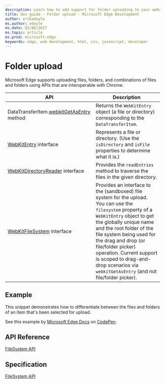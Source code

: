---description: Learn how to add support for folder uploading to your website by using a picker or drag-and-drop.
title: Dev guide - Folder upload - Microsoft Edge Development
author: erikadoyle
ms.author: edoyle
ms.date: 02/08/2017
ms.topic: article
ms.prod: microsoft-edge
keywords: edge, web development, html, css, javascript, developer
---# Folder uploadMicrosoft Edge supports uploading files, folders, and combinations of files and folders using APIs that are interoperable with Chrome.| API | Description || --- | ----------- || DataTransferItem.[webkitGetAsEntry](https://msdn.microsoft.com/library/mt709130) method | Returns the `WebKitEntry` object (a file or directory) corresponding to the `DataTransferItem`. || [WebKitEntry](https://msdn.microsoft.com/library/mt732557) interface | Represents a file or directory. (Use the `isDirectory` and `isFile` properties to determine what it is.) || [WebKitDirectoryReader](https://msdn.microsoft.com/library/mt732554) interface | Provides the `readEntries` method to traverse the files in the given directory. || [WebKitFileSystem](https://msdn.microsoft.com/library/mt732564) interface | Provides an interface to the (sandboxed) file system for the upload. You can use the `filesystem` property of a `WebKitEntry` object to get the globally unique name and the root folder of the file system being used for the drag and drop (or file/folder picker) operation. Current support is scoped to drag-and-drop scenarios via `webkitGetAsEntry` (and not file/folder picker). |## ExampleThis snippet demonstrates how to differentiate between the files and folders of an itemthat's been selected for upload.<div class="codepen-wrap"><p data-height="300" data-theme-id="23761" data-slug-hash="wWwBqa?editors=1010" data-default-tab="result" data-user="MicrosoftEdgeDocumentation" data-embed-version="2" data-editable="true" class="codepen">See this example by <a href="https://codepen.io/MicrosoftEdgeDocumentation">Microsoft Edge Docs</a> on <a href="https://codepen.io/MicrosoftEdgeDocumentation/pen/wWwBqa?editors=1010">CodePen</a>.</p></div><script async src="//assets.codepen.io/assets/embed/ei.js"></script>## API Reference[FileSystem API](https://msdn.microsoft.com/library/mt732552)## Specification[FileSystem API](https://wiki.whatwg.org/wiki/DragAndDropEntries)